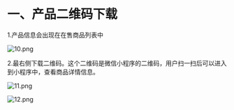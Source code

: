 # 一、产品二维码下载

1.产品信息会出现在在售商品列表中

![10.png](http://tradeany-test.oss-cn-qingdao.aliyuncs.com/2020/10/12/MjAyMDEwMTIwNjQwMzExMA==.png)

2.最右侧下载二维码。这个二维码是微信小程序的二维码，用户扫一扫后可以进入到小程序中，查看商品详情信息。

![11.png](http://tradeany-test.oss-cn-qingdao.aliyuncs.com/2020/10/12/MjAyMDEwMTIwNjQxMjIxMQ==.png)

![12.png](http://tradeany-test.oss-cn-qingdao.aliyuncs.com/2020/10/12/MjAyMDEwMTIwNjQyMDIxMg==.png)